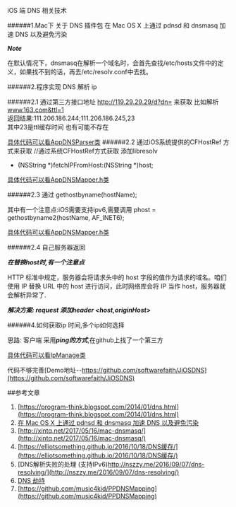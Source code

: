 iOS 端 DNS 相关技术

######1.Mac下 关于 DNS 插件包
在 Mac OS X 上通过 pdnsd 和 dnsmasq 加速 DNS 以及避免污染

***Note***

在默认情况下，dnsmasq在解析一个域名时，会首先查找/etc/hosts文件中的定义，如果找不到的话，再去/etc/resolv.conf中去找。

######2.程序实现 DNS 解析 ip

######2.1 通过第三方接口地址  http://119.29.29.29/d?dn=  来获取
比如解析  www.163.com&ttl=1  
返回结果:111.206.186.244;111.206.186.245,23  
其中23是ttl缓存时间 也有可能不存在

[具体代码可以看AppDNSParser类](https://github.com/softwarefaith/JiOSDNS)
######2.2  通过iOS系统提供的CFHostRef 方式来获取
//通过系统CFHostRef方式获取  添加libresolv
+ (NSString *)fetchIPFromHost:(NSString *)host;

[具体代码可以看AppDNSMapper.h类](https://github.com/softwarefaith/JiOSDNS)

######2.3  通过  gethostbyname(hostName); 

其中有一个注意点:iOS需要支持ipv6,需要调用 phost = gethostbyname2(hostName, AF_INET6);

[具体代码可以看AppDNSMapper.h类](https://github.com/softwarefaith/JiOSDNS)

######2.4  自己服务器返回 

***在替换host时,有一个注意点***

HTTP 标准中规定，服务器会将请求头中的 host 字段的值作为请求的域名。咱们使用 IP 替换 URL 中的 host 进行访问，此时网络库会将 IP 当作 host，服务器就会解析异常了.

***解决方案:  request  添加header  <host,originHost>***


######4.如何获取ip 时间,多个ip如何选择

思路: 客户端 采用***ping的方式***,在github上找了一个第三方

[具体代码可以看IpManage类](https://github.com/softwarefaith/JiOSDNS)


代码不够完善[Demo地址--https://github.com/softwarefaith/JiOSDNS](https://github.com/softwarefaith/JiOSDNS)

##参考文章

1. [https://program-think.blogspot.com/2014/01/dns.html](https://program-think.blogspot.com/2014/01/dns.html)
2. [在 Mac OS X 上通过 pdnsd 和 dnsmasq 加速 DNS 以及避免污染](http://ifreedomlife.com/2015/04/25/Speed-up-DNS-with-pdnsd-and-dnsmasq-on-MacOSX/)
3. [http://xintq.net/2017/05/16/mac-dnsmasq/](http://xintq.net/2017/05/16/mac-dnsmasq/)
4. [https://elliotsomething.github.io/2016/10/18/DNS缓存/](https://elliotsomething.github.io/2016/10/18/DNS缓存/)
5. [DNS解析失败的处理 (支持IPv6)http://nszzy.me/2016/09/07/dns-resolving/](http://nszzy.me/2016/09/07/dns-resolving/)
6. [DNS 劫持](http://www.jianshu.com/p/08f7146e045f)
7. [https://github.com/music4kid/PPDNSMapping](https://github.com/music4kid/PPDNSMapping)
